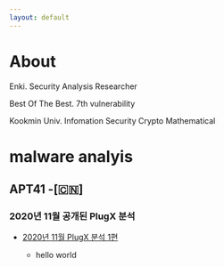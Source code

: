 ```yaml
---
layout: default
---
```


# About

Enki. Security Analysis Researcher

Best Of The Best. 7th vulnerability

Kookmin Univ. Infomation Security Crypto Mathematical

# malware analyis

## APT41 -[🇨🇳]

### 2020년 11월 공개된 PlugX 분석

- [2020년 11월 PlugX 분석 1편](./post/PlugX-1.md)

    - hello world
